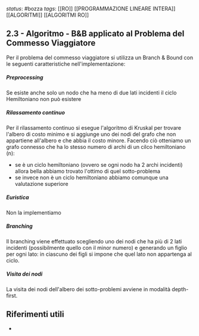 *status*: #bozza 
*tags*: [[RO]] [[PROGRAMMAZIONE LINEARE INTERA]] [[ALGORITMI]] [[ALGORITMI RO]]

## 2.3 - Algoritmo - B&B applicato al Problema del Commesso Viaggiatore

Per il problema del commesso viaggiatore si utilizza un Branch & Bound con le seguenti caratteristiche nell'implementazione:  

##### Preprocessing  
Se esiste anche solo un nodo che ha meno di due lati incidenti il ciclo Hemiltoniano non può esistere
##### Rilassamento continuo  
Per il rilassamento continuo si esegue l'algoritmo di Kruskal per trovare l'albero di costo minimo e si aggiunge uno dei nodi del grafo che non appartiene all'albero e che abbia il costo minore. Facendo ciò otteniamo un grafo connesso che ha lo stesso numero di archi di un cilco hemiltoniano (n): 
* se è un ciclo hemiltoniano (ovvero se ogni nodo ha 2 archi incidenti) allora bella abbiamo trovato l'ottimo di quel sotto-problema
* se invece non è un ciclo hemiltoniano abbiamo comunque una valutazione superiore
##### Euristica  
Non la implementiamo
##### Branching  
Il branching viene effettuato scegliendo uno dei nodi che ha più di 2 lati incidenti (possibilmente quello con il minor  numero) e generando un figlio per ogni lato: in ciascuno dei figli si impone che quel lato non appartenga al ciclo.
##### Visita dei nodi  
La visita dei nodi dell'albero dei sotto-problemi avviene in modalità depth-first.


## Riferimenti utili

* 